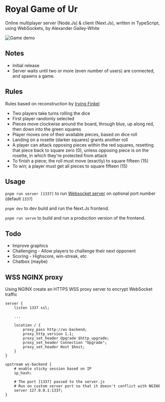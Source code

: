 # Royal Game of Ur
Online multiplayer server (Node.Js) & client (Next.Js), written in TypeScript, using WebSockets, by Alexander Gailey-White

![Game demo](https://gailey-white.com/wp-content/uploads/2020/10/Screenshot_2020-10-31-The-Royal-Game-of-Ur-Node-JS-WebSockets-edition1.png)

## Notes

* Initial release
* Server waits until two or more (even number of users) are connected, and spawns a game.

## Rules

Rules based on reconstruction by [Irving Finkel](https://en.wikipedia.org/wiki/Irving_Finkel)

* Two players take turns rolling the dice
* First player randomly selected
* Pieces move clockwise around the board, through blue, up along red, then down into the green squares
* Player moves one of their available pieces, based on dice roll
* Landing on a rosette (darker squares) grants another roll
* A player can attack opposing pieces within the red squares, resetting that piece back to square zero (0), unless opposing piece is on the rosette, in which they're protected from attack
* To finish a piece; the roll must move (exactly) to square fifteen (15)
* To win; a player must get all pieces to square fifteen (15)

## Usage

`pnpm run server [1337]` to run [Websocket server](./server.ts) on optional port number (default `1337`)

`pnpm dev` to dev build and run the Next.Js frontend.

`pnpm run serve` to build and run a production version of the frontend.

## Todo

* Improve graphics
* Challenging - Allow players to challenge their next opponent
* Scoring - Highscore, win-streak, etc
* Chatbox (maybe)

## WSS NGINX proxy
Using NGINX create an HTTPS WSS proxy server to encrypt WebSocket traffic
```
server {
    listen 1337 ssl;
    
    ...
    
    location / {
        proxy_pass http://ws-backend;
        proxy_http_version 1.1;
        proxy_set_header Upgrade $http_upgrade;
        proxy_set_header Connection "Upgrade";
        proxy_set_header Host $host;
    }
}

upstream ws-backend {
    # enable sticky session based on IP
    ip_hash;

    # The port [1337] passed to the server.js
    # Run on custom server port so that it doesn't conflict with NGINX
    server 127.0.0.1:1337;
}
```